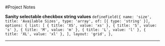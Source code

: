#Project Notes

**Sanity selectable checkbox string values**
`defineField({
      name: 'size',
      title: 'Available Sizes',
      type: 'array',
      of: [{ type: 'string' }],
      options: {
        list: [
          { title: 'XS', value: 'xs' },
          { title: 'S', value: 's' },
          { title: 'M', value: 'm' },
          { title: 'L', value: 'l' },
          { title: 'XL', value: 'xl' },
        ],
        layout: 'grid',
      },`

---
